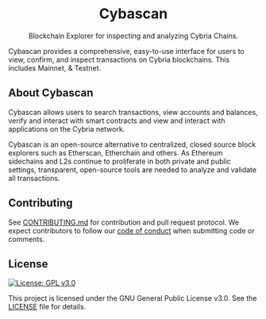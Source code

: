 <h1 align="center">Cybascan</h1>
<p align="center">Blockchain Explorer for inspecting and analyzing Cybria Chains.</p>
<div align="center">

</div>


Cybascan provides a comprehensive, easy-to-use interface for users to view, confirm, and inspect transactions on Cybria blockchains. This includes Mainnet, & Testnet.

## About Cybascan

Cybascan allows users to search transactions, view accounts and balances, verify and interact with smart contracts and view and interact with applications on the Cybria network.

Cybascan is an open-source alternative to centralized, closed source block explorers such as Etherscan, Etherchain and others. As Ethereum sidechains and L2s continue to proliferate in both private and public settings, transparent, open-source tools are needed to analyze and validate all transactions.

## Contributing

See [CONTRIBUTING.md](CONTRIBUTING.md) for contribution and pull request protocol. We expect contributors to follow our [code of conduct](CODE_OF_CONDUCT.md) when submitting code or comments.

## License

[![License: GPL v3.0](https://img.shields.io/badge/License-GPL%20v3-blue.svg)](https://www.gnu.org/licenses/gpl-3.0)

This project is licensed under the GNU General Public License v3.0. See the [LICENSE](LICENSE) file for details.
